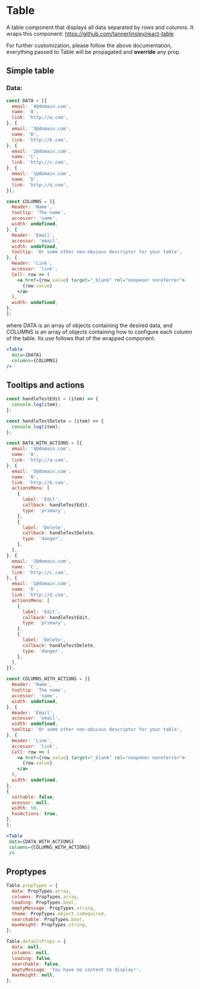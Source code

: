 # Table
A table component that displays all data separated by rows and columns.
It wraps this component:
https://github.com/tannerlinsley/react-table

For further customization, please follow the above documentation,
everything passed to Table will be propagated and **override** any prop.

## Simple table

### Data:

```jsx
const DATA = [{
  email: '4@domain.com',
  name: 'A',
  link: 'http://a.com',
}, {
  email: '3@domain.com',
  name: 'B',
  link: 'http://b.com',
}, {
  email: '2@domain.com',
  name: 'C',
  link: 'http://c.com',
}, {
  email: '1@domain.com',
  name: 'D',
  link: 'http://d.com',
}];

const COLUMNS = [{
  Header: 'Name',
  tooltip: 'The name',
  accessor: 'name',
  width: undefined,
}, {
  Header: 'Email',
  accessor: 'email',
  width: undefined,
  tooltip: 'Or some other non-obvious descriptor for your table',
}, {
  Header: 'Link',
  accessor: 'link',
  Cell: row => (
    <a href={row.value} target="_blank" rel="noopener noreferrer">
      {row.value}
    </a>
  ),
  width: undefined,
},
];
```
where DATA is an array of objects containing the desired data, and COLUMNS is an array of objects containing how to configure each column of the table. Its use follows that of the wrapped component.
```jsx
<Table
  data={DATA}
  columns={COLUMNS}
/>
```

## Tooltips and actions
```jsx
const handleTestEdit = (item) => {
  console.log(item);
};

const handleTestDelete = (item) => {
  console.log(item);
};

const DATA_WITH_ACTIONS = [{
  email: '4@domain.com',
  name: 'A',
  link: 'http://a.com',
}, {
  email: '3@domain.com',
  name: 'B',
  link: 'http://b.com',
  actionsMenu: [
    {
      label: 'Edit',
      callback: handleTestEdit,
      type: 'primary',
    },
    {
      label: 'Delete',
      callback: handleTestDelete,
      type: 'danger',
    },
  ],
}, {
  email: '2@domain.com',
  name: 'C',
  link: 'http://c.com',
}, {
  email: '1@domain.com',
  name: 'D',
  link: 'http://d.com',
  actionsMenu: [
    {
      label: 'Edit',
      callback: handleTestEdit,
      type: 'primary',
    },
    {
      label: 'Delete',
      callback: handleTestDelete,
      type: 'danger',
    },
  ],
}];

const COLUMNS_WITH_ACTIONS = [{
  Header: 'Name',
  tooltip: 'The name',
  accessor: 'name',
  width: undefined,
}, {
  Header: 'Email',
  accessor: 'email',
  width: undefined,
  tooltip: 'Or some other non-obvious descriptor for your table',
}, {
  Header: 'Link',
  accessor: 'link',
  Cell: row => (
    <a href={row.value} target="_blank" rel="noopener noreferrer">
      {row.value}
    </a>
  ),
  width: undefined,
},
{
  sortable: false,
  acessor: null,
  width: 50,
  hasActions: true,
},
];

```
```jsx
<Table
 data={DATA_WITH_ACTIONS}
 columns={COLUMNS_WITH_ACTIONS}
 />
```



## Proptypes
```jsx
Table.propTypes = {
  data: PropTypes.array,
  columns: PropTypes.array,
  loading: PropTypes.bool,
  emptyMessage: PropTypes.string,
  theme: PropTypes.object.isRequired,
  searchable: PropTypes.bool,
  maxHeight: PropTypes.string,
};

Table.defaultProps = {
  data: null,
  columns: null,
  loading: false,
  searchable: false,
  emptyMessage: 'You have no content to display!',
  maxHeight: null,
};
```
